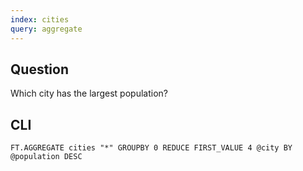 ```yaml
---
index: cities
query: aggregate
---
```


## Question

Which city has the largest population?

## CLI

```
FT.AGGREGATE cities "*" GROUPBY 0 REDUCE FIRST_VALUE 4 @city BY @population DESC
```